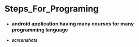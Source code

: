 # Steps_For_Programing
- ### android application having many courses for many programming language
- _**screenshots**_
